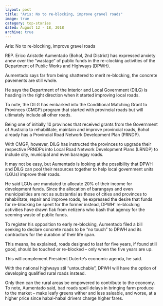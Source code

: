 ```yaml
---
layout: post
title: "Aris: No to re-blocking, improve gravel roads"
image: true
category: top-stories
dated: August 12 - 18, 2018
archive: true
---
```


Aris: No to re-blocking, improve gravel roads

REP. Erico Aristotle Aumentado (Bohol, 2nd District) has expressed anxiety anew over the “wastage” of public funds in the re-clocking activities of the Department of Public Works and Highways (DPWH).

Aumentado says far from being shattered to merit re-blocking, the concrete pavements are still whole.

He says the Department of the Interior and Local Government (DILG) is heading in the right direction when it started improving local roads.

To note, the DILG has embarked into the Conditional Matching Grant to Provinces (CMGP) program that started with provincial roads but will ultimately include all other roads.

Being one of initially 10 provinces that received grants from the Government of Australia to rehabilitate, maintain and improve provincial roads, Bohol already has a Provincial Road Network Development Plan (PRNDP).

With CMGP, however, DILG has instructed the provinces to upgrade their respective PRNDPs into Local Road Network Development Plans (LRNDP) to include city, municipal and even barangay roads.

It may not be easy, but Aumentado is looking at the possibility that DPWH and DILG can pool their resources together to help local government units (LGUs) improve their roads.

He said LGUs are mandated to allocate 20% of their income for development funds. Since the allocation of barangays and even municipalities are not as substantial as those of cities and provinces to rehabilitate, repair and improve roads, he expressed the desire that funds for re-blocking be spent for the former instead, DPWH’ re-blocking activities have drawn flak from netizens who bash that agency for the seeming waste of public funds.

To register his opposition to early re-blocking, Aumentado filed a bill seeking to  declare concrete roads to be “no touch” to DPWH and its contractors for the duration of their life span.

This means, he explained, roads designed to last for five years, if found still good, should be touched or re-blocked – only when the five years are up.

This will complement President Duterte’s economic agenda, he said.

With the national highways stil “untouchable”, DPWH will have the option of developing qualified rural roads instead.

Only then can the rural areas be empowered to contribute to the economy. To note, Aumentado said, bad roads spell delays in bringing farm produce to the market – make leafy greens wither and less saleable, and worse, at a higher price since habal-habal drivers charge higher fares.